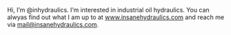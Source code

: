 Hi, I’m @inhydraulics.
I’m interested in industrial oil hydraulics.
You can alwyas find out what I am up to at www.insanehydraulics.com and reach me via mail@insanehydraulics.com.
